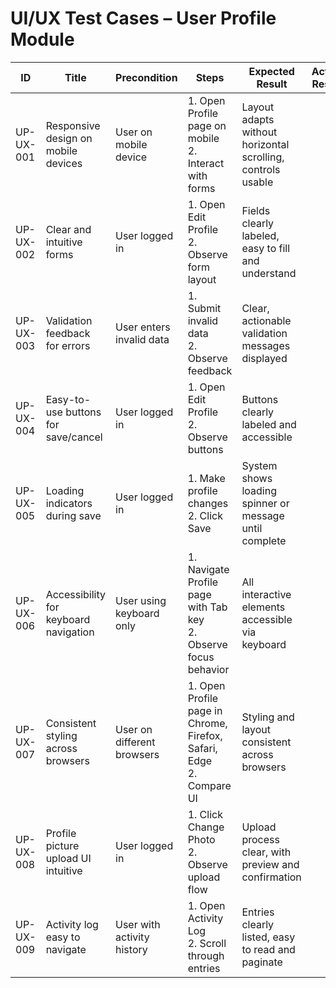 # UI/UX Test Cases – User Profile Module

| ID          | Title                                       | Precondition                        | Steps                                                         | Expected Result                           | Actual Result | Status |
|-------------|---------------------------------------------|-------------------------------------|---------------------------------------------------------------|-------------------------------------------|---------------|--------|
| UP-UX-001   | Responsive design on mobile devices         | User on mobile device               | 1. Open Profile page on mobile <br> 2. Interact with forms | Layout adapts without horizontal scrolling, controls usable |               |        |
| UP-UX-002   | Clear and intuitive forms                   | User logged in                      | 1. Open Edit Profile <br> 2. Observe form layout | Fields clearly labeled, easy to fill and understand |               |        |
| UP-UX-003   | Validation feedback for errors              | User enters invalid data            | 1. Submit invalid data <br> 2. Observe feedback | Clear, actionable validation messages displayed |               |        |
| UP-UX-004   | Easy-to-use buttons for save/cancel         | User logged in                      | 1. Open Edit Profile <br> 2. Observe buttons | Buttons clearly labeled and accessible |               |        |
| UP-UX-005   | Loading indicators during save              | User logged in                      | 1. Make profile changes <br> 2. Click Save | System shows loading spinner or message until complete |               |        |
| UP-UX-006   | Accessibility for keyboard navigation       | User using keyboard only            | 1. Navigate Profile page with Tab key <br> 2. Observe focus behavior | All interactive elements accessible via keyboard |               |        |
| UP-UX-007   | Consistent styling across browsers          | User on different browsers          | 1. Open Profile page in Chrome, Firefox, Safari, Edge <br> 2. Compare UI | Styling and layout consistent across browsers |               |        |
| UP-UX-008   | Profile picture upload UI intuitive         | User logged in                      | 1. Click Change Photo <br> 2. Observe upload flow | Upload process clear, with preview and confirmation |               |        |
| UP-UX-009   | Activity log easy to navigate               | User with activity history          | 1. Open Activity Log <br> 2. Scroll through entries | Entries clearly listed, easy to read and paginate |               |        |